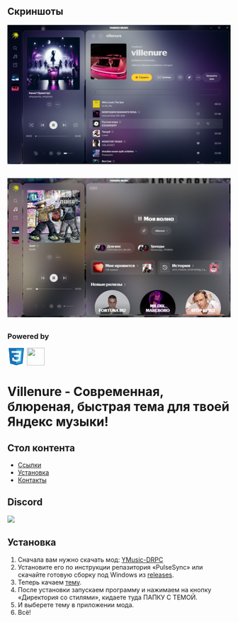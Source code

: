 ## Скриншоты


![image](https://github.com/wwq69/YandexMusic---theme/blob/main/Annotation%202024-11-30%20211917.png)
## 
![image](https://github.com/wwq69/YandexMusic---theme/blob/main/Annotation%202024-11-30%20220848.png)
##

### Powered by
<a href="https://developer.mozilla.org/en-US/docs/Web/CSS"><img src="https://raw.githubusercontent.com/devicons/devicon/master/icons/css3/css3-original.svg" height="40px" width="40px" /></a> <a href="https://www.javascript.com/"><img src="https://github.com/nielslange/vanilla-js-academy/blob/master/js.ico" height="40px" width="40px" /></a>
    
# Villenure - Современная, блюреная, быстрая тема для твоей Яндекс музыки!

## Стол контента
- [Ссылки](#Ссылки)
- [Установка](#Установка)
- [Контакты](#Контакты)

## Discord
<p>
    <a href="https://discord.gg/pulsesync">
      <img width="300" alt=" " src="https://img.shields.io/badge/Discord-%237289DA.svg?logo=discord&logoColor=white)](https://discord.gg/ky6bcdy7KA">
    </a>
</p>

## Установка
1. Сначала вам нужно скачать мод: [YMusic-DRPC](https://github.com/PulseSync-LLC/YMusic-DRPC)
2. Установите его по инструкции репазитория «PulseSync» или скачайте готовую сборку под Windows из [releases](https://github.com/PulseSync-LLC/YMusic-DRPC/releases).
3. Теперь качаем [тему](https://github.com/wwq69/YandexMusic---theme/archive/refs/heads/main.zip).
4. После установки запускаем программу и нажимаем на кнопку «Директория со стилями», кидаете туда ПАПКУ С ТЕМОЙ.
5. И выберете тему в приложении мода.
6. Всё!

